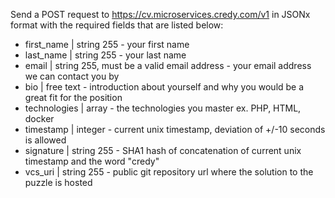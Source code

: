 Send a POST request to https://cv.microservices.credy.com/v1 in JSONx format with the required fields that are listed below:

* first_name | string 255 - your first name
* last_name | string 255 - your last name
* email | string 255, must be a valid email address - your email address we can contact you by
* bio | free text - introduction about yourself and why you would be a great fit for the position
* technologies | array - the technologies you master ex. PHP, HTML, docker
* timestamp | integer - current unix timestamp, deviation of +/-10 seconds is allowed
* signature | string 255 - SHA1 hash of concatenation of current unix timestamp and the word "credy"
* vcs_uri | string 255 - public git repository url where the solution to the puzzle is hosted
